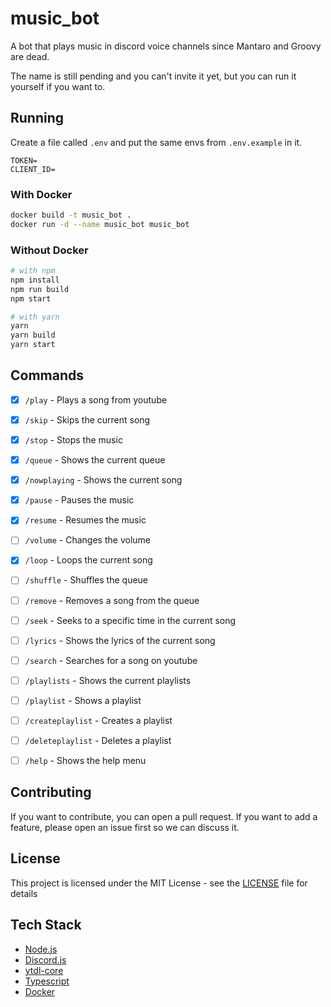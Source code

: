 # music_bot

A bot that plays music in discord voice channels since Mantaro and Groovy are dead.

The name is still pending and you can't invite it yet, but you can run it yourself if you want to.

## Running

Create a file called `.env` and put the same envs from `.env.example` in it.

```env
TOKEN=
CLIENT_ID=
```

### With Docker

```sh
docker build -t music_bot .
docker run -d --name music_bot music_bot
```

### Without Docker

```sh
# with npm
npm install
npm run build
npm start

# with yarn
yarn
yarn build
yarn start
```

## Commands

- [x] `/play` - Plays a song from youtube

- [x] `/skip` - Skips the current song

- [x] `/stop` - Stops the music

- [x] `/queue` - Shows the current queue

- [x] `/nowplaying` - Shows the current song

- [x] `/pause` - Pauses the music

- [x] `/resume` - Resumes the music

- [ ] `/volume` - Changes the volume

- [x] `/loop` - Loops the current song

- [ ] `/shuffle` - Shuffles the queue

- [ ] `/remove` - Removes a song from the queue

- [ ] `/seek` - Seeks to a specific time in the current song

- [ ] `/lyrics` - Shows the lyrics of the current song

- [ ] `/search` - Searches for a song on youtube

- [ ] `/playlists` - Shows the current playlists

- [ ] `/playlist` - Shows a playlist

- [ ] `/createplaylist` - Creates a playlist

- [ ] `/deleteplaylist` - Deletes a playlist

- [ ] `/help` - Shows the help menu

## Contributing

If you want to contribute, you can open a pull request. If you want to add a feature, please open an issue first so we can discuss it.

## License

This project is licensed under the MIT License - see the [LICENSE](LICENSE) file for details

## Tech Stack

- [Node.js](https://nodejs.org/en/)
- [Discord.js](https://discord.js.org/#/)
- [ytdl-core](https://www.npmjs.com/package/ytdl-core)
- [Typescript](https://www.typescriptlang.org/)
- [Docker](https://www.docker.com/)

